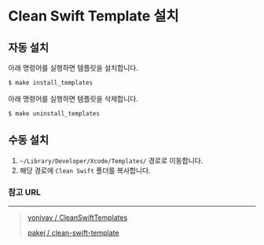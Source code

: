 # Clean Swift Template 설치

## 자동 설치

아래 명령어를 실행하면 템플릿을 설치합니다.

```bash
$ make install_templates
```

아래 명령어를 실행하면 템플릿을 삭제합니다.

```bash
$ make uninstall_templates
```

## 수동 설치

1.   `~/Library/Developer/Xcode/Templates/` 경로로 이동합니다.
2.   해당 경로에 `Clean Swift` 폴더를 복사합니다.



### 참고 URL

---

>   [yonivav / CleanSwiftTemplates](https://github.com/yonivav/CleanSwiftTemplates)
>
>   [pakej / clean-swift-template](https://github.com/pakej/clean-swift-template)
